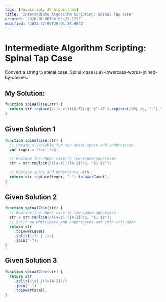```yaml
---
tags: [Javascript, JS Algorithms]
title: 'Intermediate Algorithm Scripting: Spinal Tap Case'
created: '2020-01-06T06:03:22.121Z'
modified: '2021-02-09T20:01:38.004Z'
---
```


Intermediate Algorithm Scripting: Spinal Tap Case
=================================================

Convert a string to spinal case. Spinal case is all-lowercase-words-joined-by-dashes.

My Solution:
------------
``` javascript
function spinalCase(str) {
  return str.replace(/([a-z])([A-Z])/g,'$1-$2').replace(/\W|_/g, "-").toLowerCase();
}
```

Given Solution 1
----------------
``` javascript
function spinalCase(str) {
  // Create a variable for the white space and underscores.
  var regex = /\s+|_+/g;

  // Replace low-upper case to low-space-uppercase
  str = str.replace(/([a-z])([A-Z])/g, "$1 $2");

  // Replace space and underscore with -
  return str.replace(regex, "-").toLowerCase();
}
```
Given Solution 2
----------------
``` javascript
function spinalCase(str) {
  // Replace low-upper case to low-space-uppercase
  str = str.replace(/([a-z])([A-Z])/g, "$1 $2");
  // Split on whitespace and underscores and join with dash
  return str
    .toLowerCase()
    .split(/(?:_| )+/)
    .join("-");
}
```
Given Solution 3
----------------
``` javascript
function spinalCase(str) {
  return str
    .split(/\s|_|(?=[A-Z])/)
    .join("-")
    .toLowerCase();
}
```
